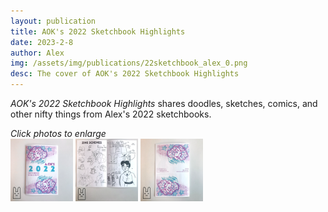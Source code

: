 ```yaml
---
layout: publication
title: AOK's 2022 Sketchbook Highlights
date: 2023-2-8
author: Alex
img: /assets/img/publications/22sketchbook_alex_0.png
desc: The cover of AOK's 2022 Sketchbook Highlights
---
```


*AOK's 2022 Sketchbook Highlights* shares doodles, sketches, comics, and other nifty things from Alex's 2022 sketchbooks.

*Click photos to enlarge*  
<a href="/assets/img/publications/22sketchbook_alex_1.png"><img src="/assets/img/publications/22sketchbook_alex_1.png" alt="A photo of the front cover of AOK's 2022 Sketchbook Highlights, a zine by Alex O'Keefe" width="100"></a>
<a href="/assets/img/publications/22sketchbook_alex_2.png"><img src="/assets/img/publications/22sketchbook_alex_2.png" alt="A photo of the inside of AOK's 2022 Sketchbook Highlights, a zine by Alex O'Keefe" width="100"></a>
<a href="/assets/img/publications/22sketchbook_alex_3.png"><img src="/assets/img/publications/22sketchbook_alex_3.png" alt="A photo of the back cover of AOK's 2022 Sketchbook Highlights, a zine by Alex O'Keefe" width="100" ></a>
